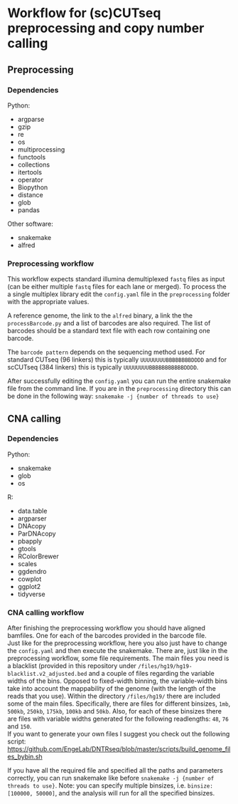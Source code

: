 # Workflow for (sc)CUTseq preprocessing and copy number calling

## Preprocessing
### Dependencies
Python:
* argparse
* gzip
* re
* os
* multiprocessing
* functools
* collections
* itertools
* operator
* Biopython
* distance
* glob
* pandas

Other software:
* snakemake
* alfred

### Preprocessing workflow
This workflow expects standard illumina demultiplexed `fastq` files as input (can be either multiple `fastq` files for each lane or merged).
To process the a single multiplex library edit the `config.yaml` file in the `preprocessing` folder with the appropriate values.

A reference genome, the link to the `alfred` binary, a link the the `processBarcode.py` and a list of barcodes are also required. The list of barcodes should be a standard text file with each row containing one barcode. 

The `barcode pattern` depends on the sequencing method used. For standard CUTseq (96 linkers) this is typically `UUUUUUUUBBBBBBBBDDDD` and for scCUTseq (384 linkers) this is typically `UUUUUUUUBBBBBBBBBBBDDDD`.

After successfully editing the `config.yaml` you can run the entire snakemake file from the command line. If you are in the `preprocessing` directory this can be done in the following way: `snakemake -j {number of threads to use}`

## CNA calling
### Dependencies
Python:
* snakemake
* glob
* os

R:
* data.table
* argparser
* DNAcopy
* ParDNAcopy
* pbapply
* gtools
* RColorBrewer
* scales
* ggdendro
* cowplot
* ggplot2
* tidyverse

### CNA calling workflow
After finishing the preprocessing workflow you should have aligned bamfiles. One for each of the barcodes provided in the barcode file.  
Just like for the preprocessing workflow, here you also just have to change the `config.yaml` and then execute the snakemake. There are, just like in the preprocessing workflow, some file requirements. The main files you need is a blacklist (provided in this repository under `/files/hg19/hg19-blacklist.v2_adjusted.bed` and a couple of files regarding the variable widths of the bins. Opposed to fixed-width binning, the variable-width bins take into account the mappability of the genome (with the length of the reads that you use). Within the directory `/files/hg19/` there are included some of the main files. Specifically, there are files for different binsizes, `1mb`, `500kb`, `250kb`, `175kb`, `100kb` and `50kb`. Also, for each of these binsizes there are files with variable widths generated for the following readlengths: `48`, `76` and `150`.  
If you want to generate your own files I suggest you check out the following script: https://github.com/EngeLab/DNTRseq/blob/master/scripts/build_genome_files_bybin.sh

If you have all the required file and specified all the paths and parameters correctly, you can run snakemake like before `snakemake -j {number of threads to use}`. Note: you can specify multiple binsizes, i.e. `binsize: [100000, 50000]`, and the analysis will run for all the specified binsizes.
